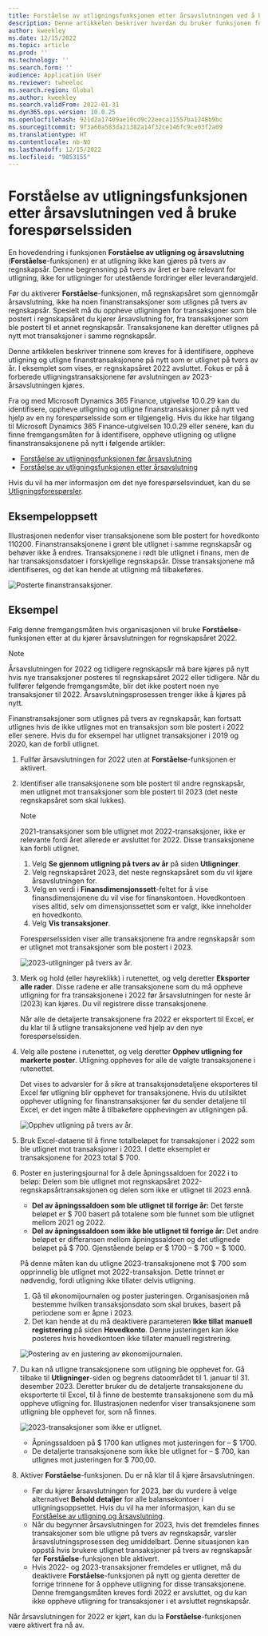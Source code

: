 ```yaml
---
title: Forståelse av utligningsfunksjonen etter årsavslutningen ved å bruke forespørselssiden
description: Denne artikkelen beskriver hvordan du bruker funksjonen for forståelse mellom utligningsfunksjon ved å bruke den nye forespørselssiden etter årsavslutning for økonomimodul er kjørt.
author: kweekley
ms.date: 12/15/2022
ms.topic: article
ms.prod: ''
ms.technology: ''
ms.search.form: ''
audience: Application User
ms.reviewer: twheeloc
ms.search.region: Global
ms.author: kweekley
ms.search.validFrom: 2022-01-31
ms.dyn365.ops.version: 10.0.25
ms.openlocfilehash: 921d2a17409ae10cd9c22eeca11557ba1248b9bc
ms.sourcegitcommit: 9f3a60a583da21382a14f32ce146fc9ce03f2a09
ms.translationtype: HT
ms.contentlocale: nb-NO
ms.lasthandoff: 12/15/2022
ms.locfileid: "9853155"
---
```

# <a name="awareness-between-ledger-settlement-feature-after-year-end-close-using-the-inquiry-page"></a>Forståelse av utligningsfunksjonen etter årsavslutningen ved å bruke forespørselssiden

En hovedendring i funksjonen **Forståelse av utligning og årsavslutning** (**Forståelse**-funksjonen) er at utligning ikke kan gjøres på tvers av regnskapsår. Denne begrensning på tvers av året er bare relevant for utligning, ikke for utligninger for utestående fordringer eller leverandørgjeld.

Før du aktiverer **Forståelse**-funksjonen, må regnskapsåret som gjennomgår årsavslutning, ikke ha noen finanstransaksjoner som utlignes på tvers av regnskapsår. Spesielt må du oppheve utligningen for transaksjoner som ble postert i regnskapsåret du kjører årsavslutning for, fra transaksjoner som ble postert til et annet regnskapsår. Transaksjonene kan deretter utlignes på nytt mot transaksjoner i samme regnskapsår.

Denne artikkelen beskriver trinnene som kreves for å identifisere, oppheve utligning og utligne finanstransaksjonene på nytt som er utlignet på tvers av år. I eksemplet som vises, er regnskapsåret 2022 avsluttet. Fokus er på å forberede utligningstransaksjonene før avslutningen av 2023-årsavslutningen kjøres.

Fra og med Microsoft Dynamics 365 Finance, utgivelse 10.0.29 kan du identifisere, oppheve utligning og utligne finanstransaksjoner på nytt ved hjelp av en ny forespørselsside som er tilgjengelig. Hvis du ikke har tilgang til Microsoft Dynamics 365 Finance-utgivelsen 10.0.29 eller senere, kan du finne fremgangsmåten for å identifisere, oppheve utligning og utligne finanstransaksjonene på nytt i følgende artikler:

- [Forståelse av utligningsfunksjonen før årsavslutning](ledger-settle-yec.md)
- [Forståelse av utligningsfunksjonen etter årsavslutning](ledger-settle-yec-after.md)

Hvis du vil ha mer informasjon om det nye forespørselsvinduet, kan du se [Utligningsforespørsler](ledger-settlement-inquiry.md). 

## <a name="example-setup"></a>Eksempeloppsett

Illustrasjonen nedenfor viser transaksjonene som ble postert for hovedkonto 110200. Finanstransaksjonene i grønt ble utlignet i samme regnskapsår og behøver ikke å endres. Transaksjonene i rødt ble utlignet i finans, men de har transaksjonsdatoer i forskjellige regnskapsår. Disse transaksjonene må identifiseres, og det kan hende at utligning må tilbakeføres.

![Posterte finanstransaksjoner.](./media/excel.png)

## <a name="example"></a>Eksempel

Følg denne fremgangsmåten hvis organisasjonen vil bruke **Forståelse**-funksjonen etter at du kjører årsavslutningen for regnskapsåret 2022.

> [!NOTE]
> Årsavslutningen for 2022 og tidligere regnskapsår må bare kjøres på nytt hvis nye transaksjoner posteres til regnskapsåret 2022 eller tidligere. Når du fullfører følgende fremgangsmåte, blir det ikke postert noen nye transaksjoner til 2022. Årsavslutningsprosessen trenger ikke å kjøres på nytt.
>
> Finanstransaksjoner som utlignes på tvers av regnskapsår, kan fortsatt utlignes hvis de ikke utlignes mot en transaksjon som ble postert i 2022 eller senere. Hvis du for eksempel har utlignet transaksjoner i 2019 og 2020, kan de forbli utlignet.

1. Fullfør årsavslutningen for 2022 uten at **Forståelse**-funksjonen er aktivert.
2. Identifiser alle transaksjonene som ble postert til andre regnskapsår, men utlignet mot transaksjoner som ble postert til 2023 (det neste regnskapsåret som skal lukkes).

    > [!NOTE]
    > 2021-transaksjoner som ble utlignet mot 2022-transaksjoner, ikke er relevante fordi året allerede er avsluttet for 2022. Disse transaksjonene kan forbli utlignet.

    1. Velg **Se gjennom utligning på tvers av år** på siden **Utligninger**.
    2. Velg regnskapsåret 2023, det neste regnskapsåret som du vil kjøre årsavslutningen for.
    3. Velg en verdi i **Finansdimensjonssett**-feltet for å vise finansdimensjonene du vil vise for finanskontoen. Hovedkontoen vises alltid, selv om dimensjonssettet som er valgt, ikke inneholder en hovedkonto.
    4. Velg **Vis transaksjoner**.

    Forespørselssiden viser alle transaksjonene fra andre regnskapsår som er utlignet mot transaksjoner som ble postert i 2023.

    ![2023-utligninger på tvers av år.](./media/2023-cross-settlement.png)

3. Merk og hold (eller høyreklikk) i rutenettet, og velg deretter **Eksporter alle rader**. Disse radene er alle transaksjonene som du må oppheve utligning for fra transaksjonene i 2022 før årsavslutningen for neste år (2023) kan kjøres. Du vil registrere disse transaksjonene.

    Når alle de detaljerte transaksjonene fra 2022 er eksportert til Excel, er du klar til å utligne transaksjonene ved hjelp av den nye forespørselssiden.

4. Velg alle postene i rutenettet, og velg deretter **Opphev utligning for markerte poster**. Utligning oppheves for alle de valgte transaksjonene i rutenettet.

    Det vises to advarsler for å sikre at transaksjonsdetaljene eksporteres til Excel før utligning blir opphevet for transaksjonene. Hvis du utilsiktet opphever utligning for finanstransaksjoner før du sender detaljene til Excel, er det ingen måte å tilbakeføre opphevingen av utligningen på.

    ![Opphev utligning på tvers av år.](./media/revert-settlement.png)

5. Bruk Excel-dataene til å finne totalbeløpet for transaksjoner i 2022 som ble utlignet mot transaksjoner i 2023. I dette eksemplet er transaksjonene for 2023 total $ 700.
6. Poster en justeringsjournal for å dele åpningssaldoen for 2022 i to beløp: Delen som ble utlignet mot regnskapsåret 2022-regnskapsårtransaksjonen og delen som ikke er utlignet til 2023 ennå.

    - **Del av åpningssaldoen som ble utlignet til forrige år:** Det første beløpet er $ 700 basert på totalene som ble funnet som ble utlignet mellom 2021 og 2022.
    - **Del av åpningssaldoen som ikke ble utlignet til forrige år:** Det andre beløpet er differansen mellom åpningssaldoen og det utlignede beløpet på $ 700. Gjenstående beløp er $ 1700 – $ 700 = $ 1000.

    På denne måten kan du utligne 2023-transaksjonene mot $ 700 som opprinnelig ble utlignet mot 2022-transaksjon. Dette trinnet er nødvendig, fordi utligning ikke tillater delvis utligning.

    1. Gå til økonomijournalen og poster justeringen. Organisasjonen må bestemme hvilken transaksjonsdato som skal brukes, basert på periodene som er åpne i 2023.
    2. Det kan hende at du må deaktivere parameteren **Ikke tillat manuell registrering** på siden **Hovedkonto**. Denne justeringen kan ikke posteres hvis hovedkontoen ikke tillater manuell registrering.

    ![Postering av en justering av økonomijournalen.](./media/no-manual4.png)

7. Du kan nå utligne transaksjonene som utligning ble opphevet for. Gå tilbake til **Utligninger**-siden og begrens datoområdet til 1. januar til 31. desember 2023. Deretter bruker du de detaljerte transaksjonene du eksporterte til Excel, til å finne de bestemte transaksjonene som du må oppheve utligning for. Illustrasjonen nedenfor viser transaksjonene som utligning ble opphevet for, som nå finnes.

    ![2023-transaksjoner som ikke er utlignet.](./media/2023-unsettled5.png)

    - Åpningssaldoen på $ 1700 kan utlignes mot justeringen for – $ 1700.
    - De detaljerte transaksjonene som ikke ble utlignet for – $ 700, kan utlignes mot justeringen for $ 700,00.

8. Aktiver **Forståelse**-funksjonen. Du er nå klar til å kjøre årsavslutningen.

    - Før du kjører årsavslutningen for 2023, bør du vurdere å velge alternativet **Behold detaljer** for alle balansekontoer i utligningsoppsettet. Hvis du vil ha mer informasjon, kan du se [Forståelse av utligning og årsavslutning](awareness-between-ledger-settlement-year-end-close.md).
    - Når du begynner årsavslutningen for 2023, hvis det fremdeles finnes transaksjoner som ble utligne på tvers av regnskapsår, varsler årsavslutningsprosessen deg umiddelbart. Denne situasjonen kan oppstå hvis brukere utlignet transaksjoner på tvers av regnskapsår før **Forståelse**-funksjonen ble aktivert.
    - Hvis 2022- og 2023-transaksjoner fremdeles er utlignet, må du deaktivere **Forståelse**-funksjonen på nytt og gjenta deretter de forrige trinnene for å oppheve utligning for disse transaksjonene. Denne fremgangsmåten kreves fordi 2022 er avsluttet, og du kan ikke oppheve utligning for transaksjoner i et avsluttet regnskapsår.

Når årsavslutningen for 2022 er kjørt, kan du la **Forståelse**-funksjonen være aktivert fra nå av.
